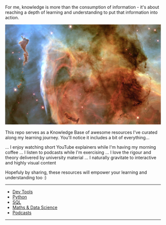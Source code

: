 For me, knowledge is more than the consumption of information - it's about reaching a depth of learning and understanding to put that information into action.

![](assets/8.jpg)

This repo serves as a Knowledge Base of awesome resources I've curated along my learning journey. You'll notice it includes a bit of everything...

... I enjoy watching short YouTube explainers while I'm having my morning coffee
... I listen to podcasts while I'm exercising
... I love the rigour and theory delivered by university material
... I naturally gravitate to interactive and highly visual content 

Hopefuly by sharing, these resources will empower your learning and understanding too :)

<hr>

* [Dev Tools](./dev.md)
* [Python](./python.md)
* [SQL](./sql.md)
* [Maths & Data Science](./maths.md)
* [Podcasts](./podcasts.md)


<hr>

